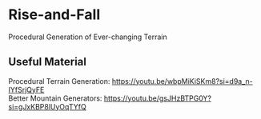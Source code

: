 # Rise-and-Fall
Procedural Generation of Ever-changing Terrain

## Useful Material
Procedural Terrain Generation: https://youtu.be/wbpMiKiSKm8?si=d9a_n-IYfSrjQyFE  
Better Mountain Generators: https://youtu.be/gsJHzBTPG0Y?si=gJxKBP8lUyOqTYfQ
